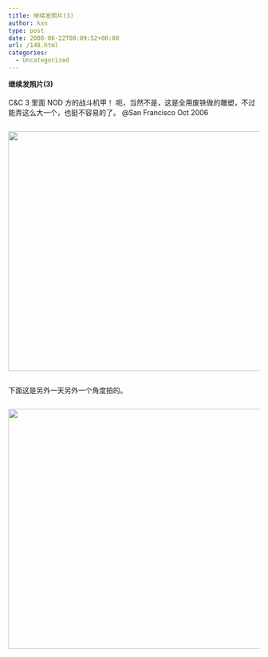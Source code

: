 ```yaml
---
title: 继续发照片(3)
author: kxn
type: post
date: 2008-06-22T08:09:52+00:00
url: /148.html
categories:
  - Uncategorized
---
```


<b id="nz_q">继续发照片(3)</b><br id="nz_q0" /><br id="ajyu" />C&C 3 里面 NOD 方的战斗机甲！ 呃，当然不是，这是全用废铁做的雕塑，不过能弄这么大一个，也挺不容易的了。 @San Francisco Oct 2006<br id="i3gs" />

<div id="zoy_" style="padding: 1em 0pt; text-align: left;">
  <img id="na3v" style="width: 640px; height: 480px;" src="http://docs.google.com/File?id=ddnd9fqr_112vm45mm3v_b" />
</div>

下面这是另外一天另外一个角度拍的。<br id="nz_q1" />

<div id="kq6i" style="padding: 1em 0pt; text-align: left;">
  <img id="ajyu3" style="width: 640px; height: 480px;" src="http://docs.google.com/File?id=ddnd9fqr_111hfqzbcdp_b" />
</div>

<br id="ajyu4" /><br id="nz_q2" />
